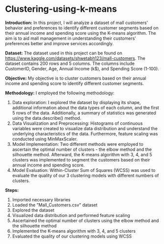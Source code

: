 # Clustering-using-k-means

**Introduction:**
In this project, I will analyze a dataset of mall customers' behavior and preferences to identify different customer segments based on their annual income and spending score using the K-means algorithm. The aim is to aid mall management in understanding their customers' preferences better and improve services accordingly.

**Dataset:**
The dataset used in this project can be found on https://www.kaggle.com/datasets/shwetabh123/mall-customers. The dataset contains 200 rows and 5 columns. The columns include CustomerID, Gender, Age, Annual Income (k$), and Spending Score (1-100).

**Objective:**
My objective is to cluster customers based on their annual income and spending score to identify different customer segments.

**Methodology:**
I employed the following methodology:
1. Data exploration: I explored the dataset by displaying its shape, additional information about the data types of each column, and the first 5 rows of the data. Additionally, a summary of statistics was generated using the data.describe() method.
2. Data Visualization and Preprocessing: Histograms of continuous variables were created to visualize data distribution and understand the underlying characteristics of the data. Furthermore, feature scaling was conducted using MinMaxScaler.
3. Model Implementation: Two different methods were employed to ascertain the optimal number of clusters - the elbow method and the silhouette method. Afterward, the K-means algorithm with 3, 4, and 5 clusters was implemented to segment the customers based on their annual income and spending score.
4. Model Evaluation: Within-Cluster Sum of Squares (WCSS) was used to evaluate the quality of our 3 clustering models with different numbers of clusters.

**Steps:**
1. Imported necessary libraries
2. Loaded the "Mall_Customers.csv" dataset
3. Explored the dataset
4. Visualized data distribution and performed feature scaling
5. Ascertained the optimal number of clusters using the elbow method and the silhouette method
6. Implemented the K-means algorithm with 3, 4, and 5 clusters
7. Evaluated the quality of our clustering models using WCSS
